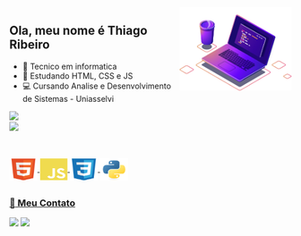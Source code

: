<img src="https://raw.githubusercontent.com/vkThiago/VkThiago/main/Imagem/Computador.png" min-width="200px" max-width="200px" width="200px" align="right" alt="Thiago">

## Ola, meu nome é Thiago Ribeiro



- 🔭 Tecnico em informatica
- 🌱 Estudando HTML, CSS e JS
- 💻 Cursando Analise e Desenvolvimento de Sistemas - Uniasselvi

<div>
  <a href="https://github.com/vkThiago/">
  <img height="200em" src="https://github-readme-stats.vercel.app/api?username=vkThiago&show_icons=true&theme=tokyonight&include_all_commits=true&count_private=true"/>
</div>
  
<div>
    <img height="140m" src="https://github-readme-stats.vercel.app/api/top-langs/?username=vkThiago&layout=compact&langs_count=16&theme=tokyonight"/>
</div>
  
##
  
<div style="display: inline_block"><br>
  <img align="center" alt="Thiago-HTML" height="40" width="50" src="https://raw.githubusercontent.com/devicons/devicon/master/icons/html5/html5-original.svg">
  <img align="center" alt="Thiago-Js" height="40" width="50" src="https://raw.githubusercontent.com/devicons/devicon/master/icons/javascript/javascript-plain.svg">
  <img align="center" alt="Thiago-CSS" height="40" width="50" src="https://raw.githubusercontent.com/devicons/devicon/master/icons/css3/css3-original.svg">
  <img align="center" alt="Thiago-Python" height="40" width="50" src="https://raw.githubusercontent.com/devicons/devicon/master/icons/python/python-original.svg">
</div>
  
  
##
### :email: Meu Contato     
<div> 
  <a href = "mailto:thiagogilmarribeiro@gmail.com"><img src="https://img.shields.io/badge/-Gmail-D14836?style=for-the-badge&logo=gmail&logoColor=white" target="_blank"></a>
  <a href="https://www.linkedin.com/in/thiago-ribeirot/" target="_blank"><img src="https://img.shields.io/badge/-LinkedIn-%230077B5?style=for-the-    badge&logo=linkedin&logoColor=white" target="_blank"></a>   
</div>
  
